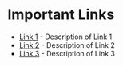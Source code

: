 # Important Links

- [Link 1](https://example.com/link1) - Description of Link 1
- [Link 2](https://example.com/link2) - Description of Link 2
- [Link 3](https://example.com/link3) - Description of Link 3

